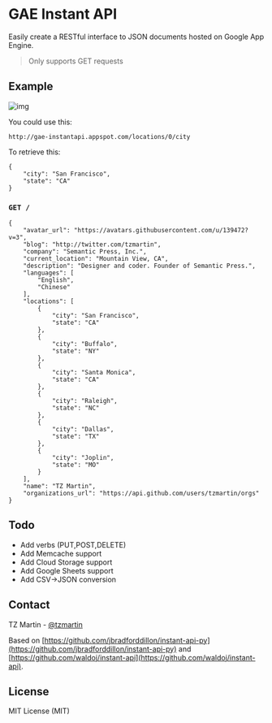 # GAE Instant API

Easily create a RESTful interface to JSON documents hosted on Google App Engine.

> Only supports GET requests
	
## Example

![img](https://monosnap.com/file/JPyl9yisg29AsdlpeQ1QqcjTsOuqZV.png)

You could use this: 

`http://gae-instantapi.appspot.com/locations/0/city`

To retrieve this:

```
{
    "city": "San Francisco",
    "state": "CA"
}
```

### ```GET /```

```
{
    "avatar_url": "https://avatars.githubusercontent.com/u/139472?v=3",
    "blog": "http://twitter.com/tzmartin",
    "company": "Semantic Press, Inc.",
    "current_location": "Mountain View, CA",
    "description": "Designer and coder. Founder of Semantic Press.",
    "languages": [
        "English",
        "Chinese"
    ],
    "locations": [
        {
            "city": "San Francisco",
            "state": "CA"
        },
        {
            "city": "Buffalo",
            "state": "NY"
        },
        {
            "city": "Santa Monica",
            "state": "CA"
        },
        {
            "city": "Raleigh",
            "state": "NC"
        },
        {
            "city": "Dallas",
            "state": "TX"
        },
        {
            "city": "Joplin",
            "state": "MO"
        }
    ],
    "name": "TZ Martin",
    "organizations_url": "https://api.github.com/users/tzmartin/orgs"
}
```

## Todo

- Add verbs (PUT,POST,DELETE)
- Add Memcache support 
- Add Cloud Storage support
- Add Google Sheets support
- Add CSV->JSON conversion

## Contact

TZ Martin - [@tzmartin](http://twitter.com/tzmartin)

Based on [https://github.com/jbradforddillon/instant-api-py](https://github.com/jbradforddillon/instant-api-py) and [https://github.com/waldoj/instant-api](https://github.com/waldoj/instant-api).

## License

MIT License (MIT)